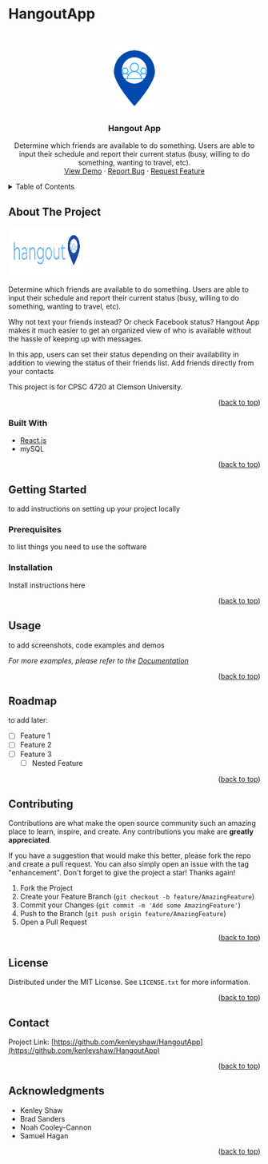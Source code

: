 # HangoutApp


<div id="top"></div>

<br />
<div align="center">
  <a href="https://github.com/kenleyshaw/HangoutApp">
    <img src="HangoutAppLogo.png" alt="Logo" width="100" height="140">
  </a>

<h3 align="center">Hangout App</h3>

  <p align="center">
    Determine which friends are available to do something. Users are able to input their schedule and report their current status (busy, willing to do something, wanting to travel, etc).
    <br />
    <a href="https://github.com/kenleyshaw/repo_name">View Demo</a>
    ·
    <a href="https://github.com/kenleyshaw/HangoutApp/issues">Report Bug</a>
    ·
    <a href="https://github.com/kenleyshaw/HangoutApp/issues">Request Feature</a>
  </p>
</div>



<details>
  <summary>Table of Contents</summary>
  <ol>
    <li>
      <a href="#about-the-project">About The Project</a>
      <ul>
        <li><a href="#built-with">Built With</a></li>
      </ul>
    </li>
    <li>
      <a href="#getting-started">Getting Started</a>
      <ul>
        <li><a href="#prerequisites">Prerequisites</a></li>
        <li><a href="#installation">Installation</a></li>
      </ul>
    </li>
    <li><a href="#usage">Usage</a></li>
    <li><a href="#roadmap">Roadmap</a></li>
    <li><a href="#contributing">Contributing</a></li>
    <li><a href="#license">License</a></li>
    <li><a href="#contact">Contact</a></li>
    <li><a href="#acknowledgments">Acknowledgments</a></li>
  </ol>
</details>



## About The Project

<img src="D93D3B63-D8C9-4BAE-9D23-BDC51E92C83C.jpeg" alt="Logo" width="150" height="100">

Determine which friends are available to do something. Users are able to input their schedule and report their current status (busy, willing to do something, wanting to travel, etc). 

Why not text your friends instead? Or check Facebook status? 
Hangout App makes it much easier to get an organized view of who is available without the hassle of keeping up with messages.

In this app, users can set their status depending on their availability in addition to viewing the status of their friends list. Add friends directly from your contacts

This project is for CPSC 4720 at Clemson University.

<p align="right">(<a href="#top">back to top</a>)</p>



### Built With

* [React.js](https://reactjs.org/)
* mySQL

<p align="right">(<a href="#top">back to top</a>)</p>



## Getting Started

to add instructions on setting up your project locally

### Prerequisites

to list things you need to use the software

### Installation

Install instructions here

<p align="right">(<a href="#top">back to top</a>)</p>



## Usage

to add screenshots, code examples and demos

_For more examples, please refer to the [Documentation](https://example.com)_

<p align="right">(<a href="#top">back to top</a>)</p>



## Roadmap

to add later:
- [ ] Feature 1
- [ ] Feature 2
- [ ] Feature 3
    - [ ] Nested Feature

<p align="right">(<a href="#top">back to top</a>)</p>



## Contributing

Contributions are what make the open source community such an amazing place to learn, inspire, and create. Any contributions you make are **greatly appreciated**.

If you have a suggestion that would make this better, please fork the repo and create a pull request. You can also simply open an issue with the tag "enhancement".
Don't forget to give the project a star! Thanks again!

1. Fork the Project
2. Create your Feature Branch (`git checkout -b feature/AmazingFeature`)
3. Commit your Changes (`git commit -m 'Add some AmazingFeature'`)
4. Push to the Branch (`git push origin feature/AmazingFeature`)
5. Open a Pull Request

<p align="right">(<a href="#top">back to top</a>)</p>



## License

Distributed under the MIT License. See `LICENSE.txt` for more information.

<p align="right">(<a href="#top">back to top</a>)</p>



## Contact

Project Link: [https://github.com/kenleyshaw/HangoutApp](https://github.com/kenleyshaw/HangoutApp)

<p align="right">(<a href="#top">back to top</a>)</p>

## Acknowledgments

* []()Kenley Shaw
* []()Brad Sanders
* []()Noah Cooley-Cannon
* []()Samuel Hagan

<p align="right">(<a href="#top">back to top</a>)</p>


<!-- MARKDOWN LINKS & IMAGES -->
[contributors-shield]: https://img.shields.io/github/contributors/github_username/repo_name.svg?style=for-the-badge
[contributors-url]: https://github.com/github_username/repo_name/graphs/contributors
[forks-shield]: https://img.shields.io/github/forks/github_username/repo_name.svg?style=for-the-badge
[forks-url]: https://github.com/github_username/repo_name/network/members
[stars-shield]: https://img.shields.io/github/stars/github_username/repo_name.svg?style=for-the-badge
[stars-url]: https://github.com/github_username/repo_name/stargazers
[issues-shield]: https://img.shields.io/github/issues/github_username/repo_name.svg?style=for-the-badge
[issues-url]: https://github.com/github_username/repo_name/issues
[license-shield]: https://img.shields.io/github/license/github_username/repo_name.svg?style=for-the-badge
[license-url]: https://github.com/github_username/repo_name/blob/master/LICENSE.txt
[linkedin-shield]: https://img.shields.io/badge/-LinkedIn-black.svg?style=for-the-badge&logo=linkedin&colorB=555
[linkedin-url]: https://linkedin.com/in/linkedin_username
[product-screenshot]: images/screenshot.png
